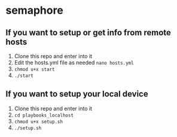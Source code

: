 # semaphore

## If you want to setup or get info from remote hosts

1. Clone this repo and enter into it
1. Edit the hosts.yml file as needed `nano hosts.yml`
1. `chmod u+x start`
1. `./start`

## If you want to setup your local device

1. Clone this repo and enter into it
1. `cd playbooks_localhost`
1. `chmod u+x setup.sh`
1. `./setup.sh`

